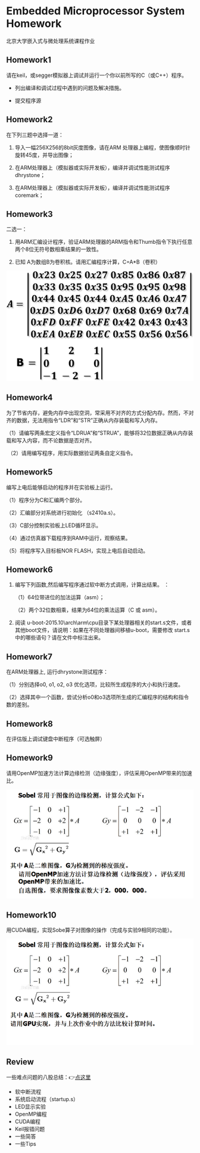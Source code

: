 # Embedded Microprocessor System Homework

北京大学嵌入式与微处理系统课程作业

## Homework1

请在keil，或segger模拟器上调试并运行一个你以前所写的C（或C++）程序。

- 列出编译和调试过程中遇到的问题及解决措施。

- 提交程序源

## Homework2

在下列三题中选择一道：

1. 导入一幅256X256的8bit灰度图像，请在ARM 处理器上编程，使图像顺时针旋转45度，并导出图像；

2. 在ARM处理器上（模拟器或实际开发板），编译并调试性能测试程序dhrystone；

3. 在ARM处理器上（模拟器或实际开发板），编译并调试性能测试程序coremark；

## Homework3

二选一：

1. 用ARM汇编设计程序，验证ARM处理器的ARM指令和Thumb指令下执行任意两个8位无符号数相乘结果的一致性。

2. 已知 A为数组B为卷积核。请用汇编程序计算，C=A*B（卷积）

![](./Image/homework3.png)

## Homework4

为了节省内存，避免内存中出现空洞，常采用不对齐的方式分配内存。然而，不对齐的数据，无法用指令“LDR”和“STR”正确从内存装载和写入内存。

​    （1）请编写两条宏定义指令“LDRUA”和“STRUA”，能够将32位数据正确从内存装载和写入内容，而不论数据是否对齐。

​    （2）请用编写程序，用实际数据验证两条自定义指令。

## Homework5

编写上电后能够启动的程序并在实验板上运行。

（1）程序分为C和汇编两个部分。

（2）汇编部分对系统进行初始化 （s2410a.s）。

（3）C部分控制实验板上LED循环显示。

（4）通过仿真器下载程序到RAM中运行，观察结果。

（5）将程序写入目标板NOR FLASH，实现上电后自动启动。

## Homework6

1. 编写下列函数,然后编写程序通过软中断方式调用，计算出结果。 ：

 	（1）64位带进位的加法运算（asm）；
 	
 	（2）两个32位数相乘，结果为64位的乘法运算（C 或 asm）。

2. 阅读 u-boot-2015.10\arch\arm\cpu目录下某处理器相关的start.s文件，或者其他boot文件，请说明：如果在不同处理器间移植u-boot，需要修改 start.s中的哪些语句？请在文件中标注出来。

## Homework7

在ARM处理器上, 运行dhrystone测试程序：

（1）分别选择o0, o1, o2, o3 优化选项，比较所生成程序的大小和执行速度。

（2）选择其中一个函数，尝试分析o0和o3选项所生成的汇编程序的结构和指令数的差别。

## Homework8

在评估版上调试键盘中断程序（可选触屏）

## Homework9

请用OpenMP加速方法计算边缘检测（边缘强度），评估采用OpenMP带来的加速比。

![](./Image/homework9.png)

## Homework10

用CUDA编程，实现Sobe算子对图像的操作（完成与实验9相同的功能）。

![](Image/homework10)

## Review

一些难点问题的八股总结：👉[点这里](./Review)

- 软中断流程
- 系统启动流程（startup.s）
- LED显示实验
- OpenMP编程
- CUDA编程
- Keil报错问题
- 一些简答
- 一些Tips
